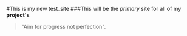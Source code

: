 #This is my new test_site
###This will be the _primary_ site for all of my **project's**
> "Aim for progress not perfection".
